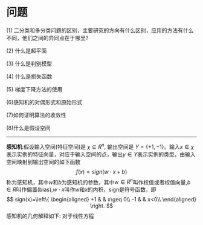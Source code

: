 # 问题
(1) 二分类和多分类问题的区别，主要研究的方向有什么区别，应用的方法有什么不同，他们之间的异同点在于哪里?

(2) 什么是超平面

(3) 什么是判别模型

(4) 什么是损失函数

(5) 梯度下降方法的使用

(6)感知机的对偶形式和原始形式

(7)如何证明算法的收敛性

(8)什么是假设空间
***
**感知机**:假设输入空间(特征空间)是 $\chi \subseteq R^n$, 输出空间是 $Y=\{+1, -1\}$。输入$x \in\chi$表示实例的特征向量，对应于输入空间的点，输出$y\in Y$表示实例的类型，由输入空间映射到输出空间的如下函数
$$f(x)=sign(w\cdot x + b)$$
称为感知机，其中$w$和$b$为感知机的参数，其中$w\in R^n$叫作权值或者权值向量,$b\in R$叫作偏置(bias),$w\cdot x$叫作$w$和$x$的内积，sign是符号函数，即
$$ sign(x)=\left\{
\begin{aligned}
+1 & & x\geq 0\\
-1 & & x<0\\
\end{aligned}
\right.
$$
感知机的几何解释如下:
对于线性方程
